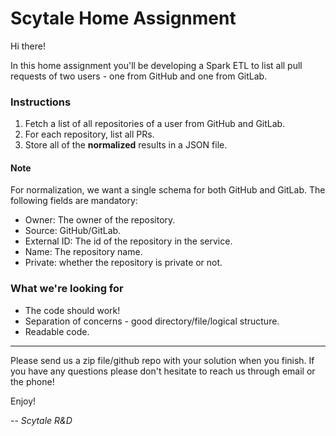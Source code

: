 # Scytale Home Assignment
Hi there!

In this home assignment you'll be developing a Spark ETL to list all pull requests of two users - one from GitHub and one from GitLab.

### Instructions
1. Fetch a list of all repositories of a user from GitHub and GitLab.
1. For each repository, list all PRs.
1. Store all of the **normalized** results in a JSON file.

#### Note
For normalization, we want a single schema for both GitHub and GitLab.
The following fields are mandatory:
- Owner: The owner of the repository.
- Source: GitHub/GitLab.
- External ID: The id of the repository in the service.
- Name: The repository name.
- Private: whether the repository is private or not.

### What we're looking for
- The code should work!
- Separation of concerns - good directory/file/logical structure.
- Readable code.


---
Please send us a zip file/github repo with your solution when you finish.
If you have any questions please don't hesitate to reach us through email or the phone!

Enjoy!

-- *Scytale R&D*